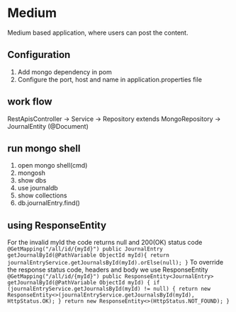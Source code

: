# Medium
Medium based application, where users can post the content.

## Configuration
1. Add mongo dependency in pom
2. Configure the port, host and name in application.properties file

## work flow
RestApisController -> Service -> Repository extends MongoRepository -> JournalEntity (@Document) 

## run mongo shell
1. open mongo shell(cmd)
2. mongosh
3. show dbs
4. use journaldb
5. show collections
6. db.journalEntry.find()

## using ResponseEntity
For the invalid myId the code returns null and 200(OK) status code
`@GetMapping("/all/id/{myId}")
    public JournalEntry getJournalById(@PathVariable ObjectId myId){
        return journalEntryService.getJournalsById(myId).orElse(null);
    }`
To override the response status code, headers and body we use ResponseEntity
`@GetMapping("/all/id/{myId}")
    public ResponseEntity<JournalEntry> getJournalById(@PathVariable ObjectId myId) {
        if (journalEntryService.getJournalsById(myId) != null) {
            return new ResponseEntity<>(journalEntryService.getJournalsById(myId), HttpStatus.OK);
        }
        return new ResponseEntity<>(HttpStatus.NOT_FOUND);
    }`

